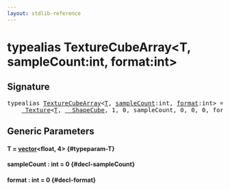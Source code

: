 ```yaml
---
layout: stdlib-reference
---
```


# typealias TextureCubeArray\<T, sampleCount:int, format:int\>

## Signature

<pre>
<span class='code_keyword'>typealias</span> <a href="/stdlib-reference/types/TextureCubeArray" class="code_type">TextureCubeArray</a>&lt;<a href="/stdlib-reference/types/TextureCubeArray#typeparam-T" class="code_type">T</a>, <a href="/stdlib-reference/types/TextureCubeArray#typeparam-sampleCount" class="code_var">sampleCount</a>:int, <a href="/stdlib-reference/types/TextureCubeArray#typeparam-format" class="code_var">format</a>:int&gt; = 
    <a href="/stdlib-reference/types/Texture/index" class="code_type">_Texture</a>&lt;<a href="/stdlib-reference/types/Texture/index#typeparam-T" class="code_type">T</a>, <a href="/stdlib-reference/types/ShapeCube/index" class="code_type">__ShapeCube</a>, 1, 0, sampleCount, 0, 0, 0, format&gt;;
</pre>

## Generic Parameters

#### T  = [vector](/stdlib-reference/types/vector/index)\<float, 4\> {#typeparam-T}
#### sampleCount  : int = 0 {#decl-sampleCount}
#### format  : int = 0 {#decl-format}

